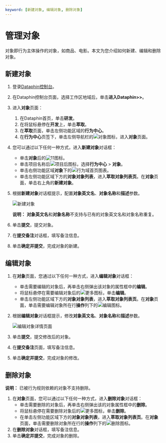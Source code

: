 ```yaml
---
keyword: [新建对象, 编辑对象, 删除对象]
---
```


# 管理对象

对象即行为主体操作的对象，如商品、电影。本文为您介绍如何新建、编辑和删除对象。

## 新建对象

1.  登录[Dataphin控制台](https://dataphin.console.aliyun.com/workingArea)。
2.  在Dataphin控制台页面，选择工作区地域后，单击**进入Dataphin\>\>**。
3.  进入**对象**页面：
    1.  在Dataphin首页，单击**研发**。
    2.  在将鼠标悬停在**开发**上，单击**萃取**。
    3.  在**萃取**页面，单击左侧功能区域的**行为中心**。
    4.  在**行为中心**页签下，单击左侧导航栏的![对象](https://static-aliyun-doc.oss-accelerate.aliyuncs.com/assets/img/zh-CN/8401987951/p61310.png)图标，进入**对象**页面。
4.  您可以通过以下任何一种方式，进入**新建对象**对话框：
    -   单击**对象**后的![11](https://static-aliyun-doc.oss-accelerate.aliyuncs.com/assets/img/zh-CN/0701987951/p61265.png)图标。
    -   单击项目名称后![项目后](https://static-aliyun-doc.oss-accelerate.aliyuncs.com/assets/img/zh-CN/0701987951/p63182.png)图标，选择**行为中心** \> **对象**。
    -   单击右侧功能区域**对象**下的![行为域首页](https://static-aliyun-doc.oss-accelerate.aliyuncs.com/assets/img/zh-CN/0701987951/p63199.png)图表。
    -   单击左侧功能区域下方的**对象对象列表**，进入**萃取对象列表页**。在**对象**页面，单击右上角的**新建对象**。
5.  根据**新建对象**对话框提示，配置**对象英文名**、**对象名称**和**描述**参数。

    ![新建对象](https://static-aliyun-doc.oss-accelerate.aliyuncs.com/assets/img/zh-CN/8401987951/p61311.png)

    **说明：** **对象英文名**和**对象名称**不支持与已有的对象英文名和对象名称重复。

6.  单击**提交**，提交对象。
7.  在**提交备注**对话框，填写备注信息。
8.  单击**确定并提交**，完成对象的新建。

## 编辑对象

1.  在**对象**页面，您通过以下任何一种方式，进入**编辑对象**对话框：
    -   单击需要编辑的对象后，再单击右侧弹出该对象的属性框中的**编辑**。
    -   将鼠标悬停在需要编辑对象后的![更多](https://static-aliyun-doc.oss-accelerate.aliyuncs.com/assets/img/zh-CN/3887549951/p63154.png)图标，单击**编辑**。
    -   单击左侧功能区域下方的**对象对象列表**，进入**萃取对象列表页**。在**对象**页面，单击需要编辑对象所在行**操作**列下的![编辑](https://static-aliyun-doc.oss-accelerate.aliyuncs.com/assets/img/zh-CN/1701987951/p63155.png)图标。
2.  根据**编辑对象**对话框提示，修改**对象英文名**、**对象名称**和**描述**参数。

    ![编辑对象详情页面](https://static-aliyun-doc.oss-accelerate.aliyuncs.com/assets/img/zh-CN/8401987951/p61487.png)

3.  单击**提交**，提交修改后的对象。
4.  在**提交备注**页面，填写备注信息。
5.  单击**确定并提交**，完成对象的修改。

## 删除对象

**说明：** 已被行为规则依赖的对象不支持删除。

1.  在**对象**页面，您可以通过以下任何一种方式，进入**删除对象**对话框：
    -   单击需要删除的对象后，再单击右侧弹出该的对象属性框中的**删除**。
    -   将鼠标悬停在需要删除对象后的![更多](https://static-aliyun-doc.oss-accelerate.aliyuncs.com/assets/img/zh-CN/3887549951/p63154.png)图标，单击**删除**。
    -   在单击左侧功能区域下方的**对象对象列表**，进入**萃取对象列表页**。在**对象**页面，单击需要删除对象所在行的**操作**列下的![删除](https://static-aliyun-doc.oss-accelerate.aliyuncs.com/assets/img/zh-CN/1701987951/p63156.png)图标。
2.  在**删除对象**对话框，填写备注信息。
3.  单击**确定并提交**，完成对象的删除。

